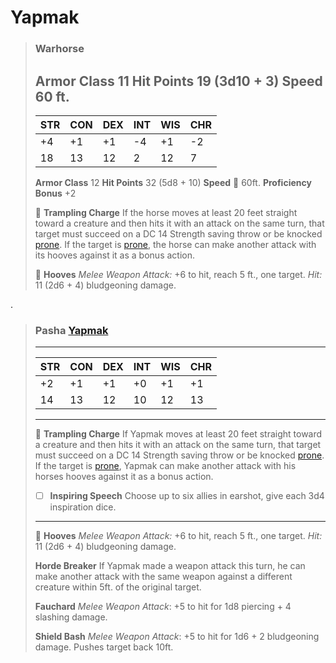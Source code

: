 # Yapmak


> ### Warhorse
>
> **Armor Class** 11
> **Hit Points** 19 (3d10 + 3)
> **Speed** 60 ft.
> ---
>
> | STR  | CON  | DEX  | INT  | WIS  | CHR  |
> | ---- | ---- | ---- | ---- | ---- | ---- |
> | +4   | +1   | +1   | -4   | +1   | -2   |
> | 18   | 13   | 12   | 2    | 12   | 7    |
> 
> **Armor Class** 12
> **Hit Points** 32 (5d8 + 10)
> **Speed** 🐎 60ft.
> **Proficiency Bonus** +2
> 
> 🐎 **Trampling Charge** If the horse moves at least 20 feet straight toward a creature and then hits it with an attack on the same turn, that target must succeed on a DC 14 Strength saving throw or be knocked [prone](https://www.dndbeyond.com/compendium/rules/basic-rules/appendix-a-conditions#Prone). If the target is [prone](https://www.dndbeyond.com/compendium/rules/basic-rules/appendix-a-conditions#Prone), the horse can make another attack with its hooves against it as a bonus action.
> 
> 🐎 **Hooves** *Melee Weapon Attack:* +6 to hit, reach 5 ft., one target. *Hit:* 11 (2d6 + 4) bludgeoning damage.

.

> ### Pasha [Yapmak](../../../../People/Kasharites/Yapmak.md)
> ---
> 
> | STR  | CON  | DEX  | INT  | WIS  | CHR  |
> | ---- | ---- | ---- | ---- | ---- | ---- |
> | +2   | +1   | +1   | +0   | +1   | +1   |
> | 14   | 13   | 12   | 10   | 12   | 13   |
>
> ---
>
> 🐎 **Trampling Charge** If Yapmak moves at least 20 feet straight toward a creature and then hits it with an attack on the same turn, that target must succeed on a DC 14 Strength saving throw or be knocked [prone](https://www.dndbeyond.com/compendium/rules/basic-rules/appendix-a-conditions#Prone). If the target is [prone](https://www.dndbeyond.com/compendium/rules/basic-rules/appendix-a-conditions#Prone), Yapmak can make another attack with his horses hooves against it as a bonus action.
>
> - [ ] **Inspiring Speech** Choose up to six allies in earshot, give each 3d4 inspiration dice.
> 
> ---
> 
> 🐎 **Hooves** *Melee Weapon Attack:* +6 to hit, reach 5 ft., one target. *Hit:* 11 (2d6 + 4) bludgeoning damage.
>
> **Horde Breaker** If Yapmak made a weapon attack this turn, he can make another attack with the same weapon against a different creature within 5ft. of the original target.
>
> **Fauchard** *Melee Weapon Attack*: +5 to hit for 1d8 piercing + 4 slashing damage.
>
> **Shield Bash** *Melee Weapon Attack*: +5 to hit for 1d6 + 2 bludgeoning damage. Pushes target back 10ft.
